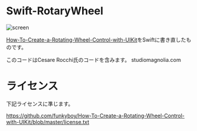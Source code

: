 # Swift-RotaryWheel

![screen](https://github.com/SatoTakeshiX/Swift-RotaryWheel/screen.jpg)

[How-To-Create-a-Rotating-Wheel-Control-with-UIKit](https://github.com/funkyboy/How-To-Create-a-Rotating-Wheel-Control-with-UIKit)をSwiftに書き直したものです。

このコードはCesare Rocchi氏のコードを含みます。
studiomagnolia.com

# ライセンス
下記ライセンスに準じます。

https://github.com/funkyboy/How-To-Create-a-Rotating-Wheel-Control-with-UIKit/blob/master/license.txt
